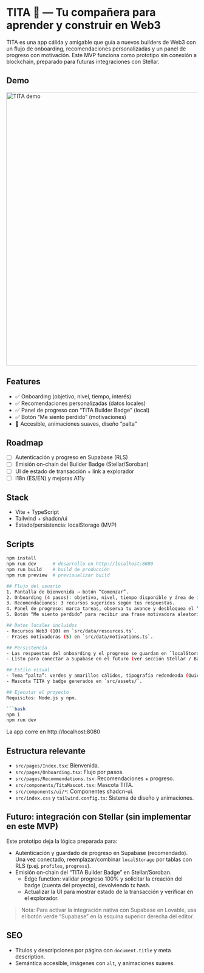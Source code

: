# TITA 🥑 — Tu compañera para aprender y construir en Web3

TITA es una app cálida y amigable que guía a nuevos builders de Web3 con un flujo de onboarding, recomendaciones personalizadas y un panel de progreso con motivación. Este MVP funciona como prototipo sin conexión a blockchain, preparado para futuras integraciones con Stellar.
## Demo
<img alt="TITA demo" src="docs/demo.gif" width="720" />
<!-- o añade 2–3 screenshots en docs/ y enlázalos -->

## Features
- ✅ Onboarding (objetivo, nivel, tiempo, interés)
- ✅ Recomendaciones personalizadas (datos locales)
- ✅ Panel de progreso con “TITA Builder Badge” (local)
- ✅ Botón “Me siento perdido” (motivaciones)
- 🎯 Accesible, animaciones suaves, diseño “palta”

## Roadmap
- [ ] Autenticación y progreso en Supabase (RLS)
- [ ] Emisión on-chain del Builder Badge (Stellar/Soroban)
- [ ] UI de estado de transacción + link a explorador
- [ ] i18n (ES/EN) y mejoras A11y

## Stack
- Vite + TypeScript
- Tailwind + shadcn/ui
- Estado/persistencia: localStorage (MVP)

## Scripts
```bash
npm install
npm run dev      # desarrollo en http://localhost:8080
npm run build    # build de producción
npm run preview  # previsualizar build

## Flujo del usuario
1. Pantalla de bienvenida → botón “Comenzar”.
2. Onboarding (4 pasos): objetivo, nivel, tiempo disponible y área de interés.
3. Recomendaciones: 3 recursos sugeridos según tus respuestas.
4. Panel de progreso: marca tareas, observa tu avance y desbloquea el “TITA Builder Badge” al 100%.
5. Botón “Me siento perdido” para recibir una frase motivadora aleatoria.

## Datos locales incluidos
- Recursos Web3 (10) en `src/data/resources.ts`.
- Frases motivadoras (5) en `src/data/motivations.ts`.

## Persistencia
- Las respuestas del onboarding y el progreso se guardan en `localStorage` vía `src/lib/storage.ts`.
- Listo para conectar a Supabase en el futuro (ver sección Stellar / Backend).

## Estilo visual
- Tema “palta”: verdes y amarillos cálidos, tipografía redondeada (Quicksand), bordes suaves, animaciones sutiles.
- Mascota TITA y badge generados en `src/assets/`.

## Ejecutar el proyecto
Requisitos: Node.js y npm.

```bash
npm i
npm run dev
```

La app corre en http://localhost:8080

## Estructura relevante
- `src/pages/Index.tsx`: Bienvenida.
- `src/pages/Onboarding.tsx`: Flujo por pasos.
- `src/pages/Recommendations.tsx`: Recomendaciones + progreso.
- `src/components/TitaMascot.tsx`: Mascota TITA.
- `src/components/ui/*`: Componentes shadcn-ui.
- `src/index.css` y `tailwind.config.ts`: Sistema de diseño y animaciones.

## Futuro: integración con Stellar (sin implementar en este MVP)
Este prototipo deja la lógica preparada para:
- Autenticación y guardado de progreso en Supabase (recomendado). Una vez conectado, reemplazar/combinar `localStorage` por tablas con RLS (p.ej. `profiles`, `progress`).
- Emisión on-chain del “TITA Builder Badge” en Stellar/Soroban.
  - Edge function: validar progreso 100% y solicitar la creación del badge (cuenta del proyecto), devolviendo tx hash.
  - Actualizar la UI para mostrar estado de la transacción y verificar en el explorador.

> Nota: Para activar la integración nativa con Supabase en Lovable, usa el botón verde “Supabase” en la esquina superior derecha del editor.

## SEO
- Títulos y descripciones por página con `document.title` y meta description.
- Semántica accesible, imágenes con `alt`, y animaciones suaves.
